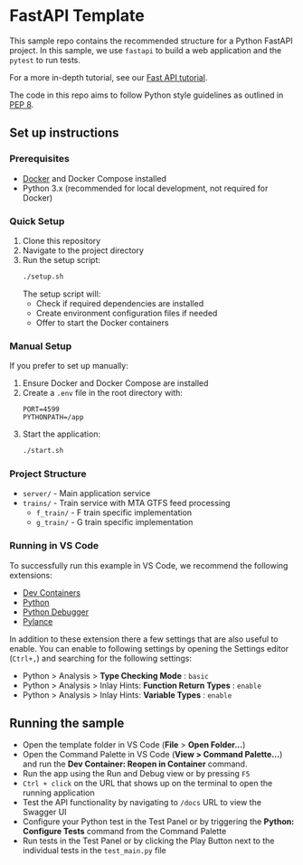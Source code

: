 # FastAPI Template

This sample repo contains the recommended structure for a Python FastAPI project. In this sample, we use `fastapi` to build a web application and the `pytest` to run tests.

For a more in-depth tutorial, see our [Fast API tutorial](https://code.visualstudio.com/docs/python/tutorial-fastapi).

The code in this repo aims to follow Python style guidelines as outlined in [PEP 8](https://peps.python.org/pep-0008/).

## Set up instructions

### Prerequisites

- [Docker](https://www.docker.com/products/docker-desktop) and Docker Compose installed
- Python 3.x (recommended for local development, not required for Docker)

### Quick Setup

1. Clone this repository
2. Navigate to the project directory
3. Run the setup script:
   ```bash
   ./setup.sh
   ```
   The setup script will:
   - Check if required dependencies are installed
   - Create environment configuration files if needed
   - Offer to start the Docker containers

### Manual Setup

If you prefer to set up manually:

1. Ensure Docker and Docker Compose are installed
2. Create a `.env` file in the root directory with:
   ```
   PORT=4599
   PYTHONPATH=/app
   ```
3. Start the application:
   ```bash
   ./start.sh
   ```

### Project Structure

- `server/` - Main application service
- `trains/` - Train service with MTA GTFS feed processing
  - `f_train/` - F train specific implementation
  - `g_train/` - G train specific implementation

### Running in VS Code

To successfully run this example in VS Code, we recommend the following extensions:

- [Dev Containers](https://marketplace.visualstudio.com/items?itemName=ms-vscode-remote.remote-containers)
- [Python](https://marketplace.visualstudio.com/items?itemName=ms-python.python)
- [Python Debugger](https://marketplace.visualstudio.com/items?itemName=ms-python.debugpy)
- [Pylance](https://marketplace.visualstudio.com/items?itemName=ms-python.vscode-pylance) 

In addition to these extension there a few settings that are also useful to enable. You can enable to following settings by opening the Settings editor (`Ctrl+,`) and searching for the following settings:

- Python > Analysis > **Type Checking Mode** : `basic`
- Python > Analysis > Inlay Hints: **Function Return Types** : `enable`
- Python > Analysis > Inlay Hints: **Variable Types** : `enable`

## Running the sample
- Open the template folder in VS Code (**File** > **Open Folder...**)
- Open the Command Palette in VS Code (**View > Command Palette...**) and run the **Dev Container: Reopen in Container** command.
- Run the app using the Run and Debug view or by pressing `F5`
- `Ctrl + click` on the URL that shows up on the terminal to open the running application 
- Test the API functionality by navigating to `/docs` URL to view the Swagger UI
- Configure your Python test in the Test Panel or by triggering the **Python: Configure Tests** command from the Command Palette
- Run tests in the Test Panel or by clicking the Play Button next to the individual tests in the `test_main.py` file
